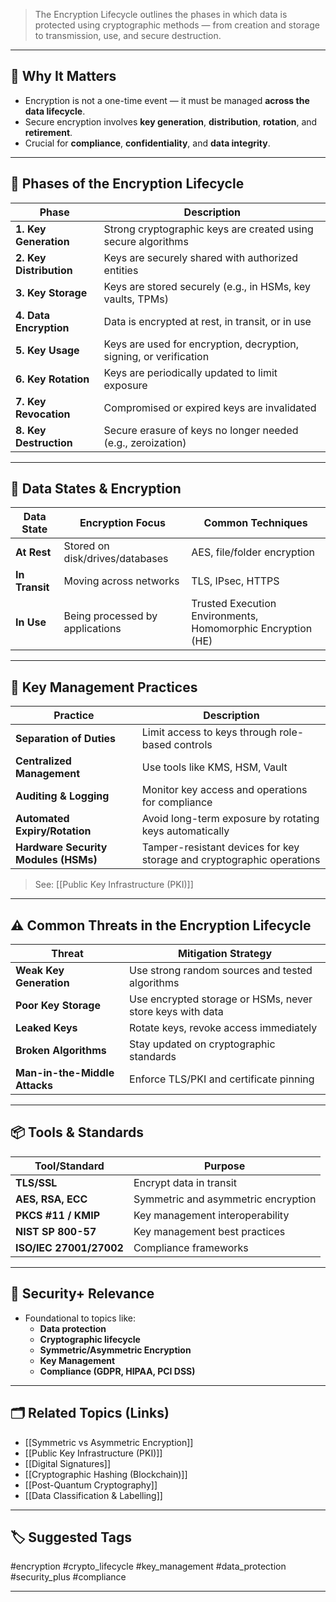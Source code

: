 > The Encryption Lifecycle outlines the phases in which data is protected using cryptographic methods — from creation and storage to transmission, use, and secure destruction.

---

## 📌 Why It Matters

- Encryption is not a one-time event — it must be managed **across the data lifecycle**.
- Secure encryption involves **key generation**, **distribution**, **rotation**, and **retirement**.
- Crucial for **compliance**, **confidentiality**, and **data integrity**.

---

## 🧠 Phases of the Encryption Lifecycle

| Phase                  | Description                                                                 |
|------------------------|-----------------------------------------------------------------------------|
| **1. Key Generation**   | Strong cryptographic keys are created using secure algorithms              |
| **2. Key Distribution** | Keys are securely shared with authorized entities                          |
| **3. Key Storage**      | Keys are stored securely (e.g., in HSMs, key vaults, TPMs)                 |
| **4. Data Encryption**  | Data is encrypted at rest, in transit, or in use                           |
| **5. Key Usage**        | Keys are used for encryption, decryption, signing, or verification         |
| **6. Key Rotation**     | Keys are periodically updated to limit exposure                            |
| **7. Key Revocation**   | Compromised or expired keys are invalidated                                |
| **8. Key Destruction**  | Secure erasure of keys no longer needed (e.g., zeroization)                |

---

## 🔐 Data States & Encryption

| Data State         | Encryption Focus                         | Common Techniques                  |
|--------------------|-------------------------------------------|------------------------------------|
| **At Rest**         | Stored on disk/drives/databases           | AES, file/folder encryption        |
| **In Transit**      | Moving across networks                    | TLS, IPsec, HTTPS                  |
| **In Use**          | Being processed by applications           | Trusted Execution Environments, Homomorphic Encryption (HE) |

---

## 🧰 Key Management Practices

| Practice                    | Description                                                        |
|-----------------------------|---------------------------------------------------------------------|
| **Separation of Duties**     | Limit access to keys through role-based controls                    |
| **Centralized Management**  | Use tools like KMS, HSM, Vault                                     |
| **Auditing & Logging**       | Monitor key access and operations for compliance                   |
| **Automated Expiry/Rotation**| Avoid long-term exposure by rotating keys automatically            |
| **Hardware Security Modules (HSMs)** | Tamper-resistant devices for key storage and cryptographic operations |

> See: [[Public Key Infrastructure (PKI)]]

---

## ⚠️ Common Threats in the Encryption Lifecycle

| Threat                      | Mitigation Strategy                                        |
|-----------------------------|------------------------------------------------------------|
| **Weak Key Generation**      | Use strong random sources and tested algorithms           |
| **Poor Key Storage**         | Use encrypted storage or HSMs, never store keys with data |
| **Leaked Keys**              | Rotate keys, revoke access immediately                    |
| **Broken Algorithms**        | Stay updated on cryptographic standards                   |
| **Man-in-the-Middle Attacks**| Enforce TLS/PKI and certificate pinning                   |

---

## 📦 Tools & Standards

| Tool/Standard         | Purpose                                     |
|------------------------|---------------------------------------------|
| **TLS/SSL**            | Encrypt data in transit                     |
| **AES, RSA, ECC**      | Symmetric and asymmetric encryption         |
| **PKCS #11 / KMIP**    | Key management interoperability             |
| **NIST SP 800-57**     | Key management best practices               |
| **ISO/IEC 27001/27002**| Compliance frameworks                       |

---

## 🧠 Security+ Relevance

- Foundational to topics like:
  - **Data protection**
  - **Cryptographic lifecycle**
  - **Symmetric/Asymmetric Encryption**
  - **Key Management**
  - **Compliance (GDPR, HIPAA, PCI DSS)**

---

## 🗂 Related Topics (Links)

- [[Symmetric vs Asymmetric Encryption]]
- [[Public Key Infrastructure (PKI)]]
- [[Digital Signatures]]
- [[Cryptographic Hashing (Blockchain)]]
- [[Post-Quantum Cryptography]]
- [[Data Classification & Labelling]]

---

## 🏷 Suggested Tags

#encryption #crypto_lifecycle #key_management #data_protection #security_plus #compliance

---
